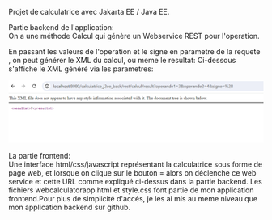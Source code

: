 Projet de calculatrice avec Jakarta EE / Java EE.


Partie backend de l'application:   
On a une méthode Calcul qui génère un Webservice REST pour l'operation.

En passant les valeurs de l'operation et le signe en parametre de la requete , on peut générer le XML du calcul, ou meme le resultat:
Ci-dessous s'affiche le XML généré via les parametres:

![Image_web_service_Rest](REST_WEB_SERVICE.png)

La partie frontend:   
Une interface html/css/javascript représentant la calculatrice sous forme de page web, et lorsque on clique sur le bouton = alors on déclenche ce web service et cette URL comme expliqué ci-dessus dans la partie backend.
Les fichiers webcalculatorapp.html et style.css font partie de mon application frontend.Pour plus de simplicité d'accés, je les ai mis au meme niveau que mon application backend sur github. 
